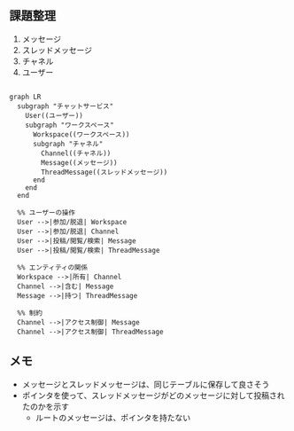 ## 課題整理

1. メッセージ
2. スレッドメッセージ
3. チャネル
4. ユーザー

```mermaid

graph LR
  subgraph "チャットサービス"
    User((ユーザー))
    subgraph "ワークスペース"
      Workspace((ワークスペース))
      subgraph "チャネル"
        Channel((チャネル))
        Message((メッセージ))
        ThreadMessage((スレッドメッセージ))
      end
    end
  end

  %% ユーザーの操作
  User -->|参加/脱退| Workspace
  User -->|参加/脱退| Channel
  User -->|投稿/閲覧/検索| Message
  User -->|投稿/閲覧/検索| ThreadMessage

  %% エンティティの関係
  Workspace -->|所有| Channel
  Channel -->|含む| Message
  Message -->|持つ| ThreadMessage

  %% 制約
  Channel -->|アクセス制御| Message
  Channel -->|アクセス制御| ThreadMessage
```

## メモ

- メッセージとスレッドメッセージは、同じテーブルに保存して良さそう
- ポインタを使って、スレッドメッセージがどのメッセージに対して投稿されたのかを示す
  - ルートのメッセージは、ポインタを持たない
